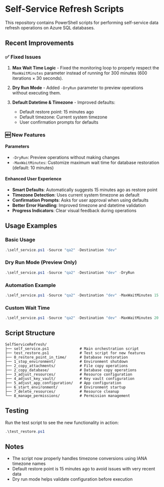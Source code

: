 # Self-Service Refresh Scripts

This repository contains PowerShell scripts for performing self-service data refresh operations on Azure SQL databases.

## Recent Improvements

### ✅ Fixed Issues

1. **Max Wait Time Logic** - Fixed the monitoring loop to properly respect the `MaxWaitMinutes` parameter instead of running for 300 minutes (600 iterations × 30 seconds).

2. **Dry Run Mode** - Added `-DryRun` parameter to preview operations without executing them.


4. **Default Datetime & Timezone** - Improved defaults:
   - Default restore point: 15 minutes ago
   - Default timezone: Current system timezone
   - User confirmation prompts for defaults

### 🆕 New Features

#### Parameters

- `-DryRun`: Preview operations without making changes
- `-MaxWaitMinutes`: Customize maximum wait time for database restoration (default: 10 minutes)

#### Enhanced User Experience

- **Smart Defaults**: Automatically suggests 15 minutes ago as restore point
- **Timezone Detection**: Uses current system timezone as default
- **Confirmation Prompts**: Asks for user approval when using defaults
- **Better Error Handling**: Improved timezone and datetime validation
- **Progress Indicators**: Clear visual feedback during operations

## Usage Examples

### Basic Usage
```powershell
.\self_service.ps1 -Source "qa2" -Destination "dev"
```

### Dry Run Mode (Preview Only)
```powershell
.\self_service.ps1 -Source "qa2" -Destination "dev" -DryRun
```

### Automation Example
```powershell
.\self_service.ps1 -Source "qa2" -Destination "dev" -MaxWaitMinutes 15
```

### Custom Wait Time
```powershell
.\self_service.ps1 -Source "qa2" -Destination "dev" -MaxWaitMinutes 20
```

## Script Structure

```
SelfServiceRefresh/
├── self_service.ps1              # Main orchestration script
├── test_restore.ps1              # Test script for new features
├── 0_restore_point_in_time/      # Database restoration
├── 1_stop_environment/           # Environment shutdown
├── 2_copy_attachments/           # File copy operations
├── 2_copy_database/              # Database copy operations
├── 3_adjust_resources/           # Resource configuration
├── 4_adjust_key_vault/           # Key vault configuration
├── 5_adjust_app_configuration/   # App configuration
├── 6_start_environment/          # Environment startup
├── 7_delete_resources/           # Resource cleanup
└── 8_manage_permissions/         # Permission management
```

## Testing

Run the test script to see the new functionality in action:

```powershell
.\test_restore.ps1
```

## Notes

- The script now properly handles timezone conversions using IANA timezone names
- Default restore point is 15 minutes ago to avoid issues with very recent data
- Dry run mode helps validate configuration before execution

